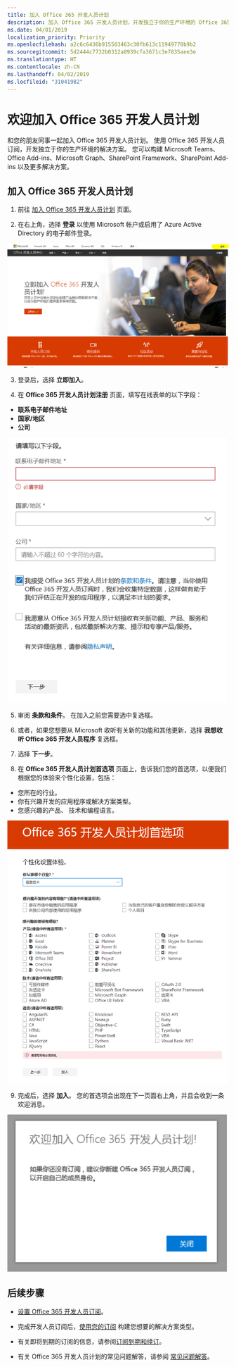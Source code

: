 ```yaml
---
title: 加入 Office 365 开发人员计划
description: 加入 Office 365 开发人员计划，开发独立于你的生产环境的 Office 365 解决方案。
ms.date: 04/01/2019
localization_priority: Priority
ms.openlocfilehash: a2c6c6436b915503463c30fb613c11949770b9b2
ms.sourcegitcommit: 5d2444c7732b0312a8939cfa3671c3e7835aee3e
ms.translationtype: HT
ms.contentlocale: zh-CN
ms.lasthandoff: 04/02/2019
ms.locfileid: "31041982"
---
```

# <a name="welcome-to-the-office-365-developer-program"></a>欢迎加入 Office 365 开发人员计划

和您的朋友同事一起加入 Office 365 开发人员计划。 使用 Office 365 开发人员订阅，开发独立于你的生产环境的解决方案。 您可以构建 Microsoft Teams、Office Add-ins、Microsoft Graph、SharePoint Framework、SharePoint Add-ins 以及更多解决方案。

## <a name="join-the-office-365-developer-program"></a>加入 Office 365 开发人员计划

1. 前往 [加入 Office 365 开发人员计划](https://developer.microsoft.com/office/dev-program) 页面。 

2. 在右上角，选择 **登录** 以使用 Microsoft 帐户或启用了 Azure Active Directory 的电子邮件登录。 

  <img alt="Join the Office 365 Developer Program Sign-in" src="images/0-sign-in-page.png" width="700">

3. 登录后，选择 **立即加入**。

4. 在 **Office 365 开发人员计划注册** 页面，填写在线表单的以下字段：

  - **联系电子邮件地址**
  - **国家/地区**
  - **公司**

  <img alt="Join the Office 365 Developer Program form" src="images/1-welcome-page.png" width="500">

5. 审阅 **条款和条件**。 在加入之前您需要选中复选框。

6. 或者，如果您想要从 Microsoft 收听有关新的功能和其他更新，选择 **我想收听 Office 365 开发人员程序** 复选框。 

7. 选择 **下一步**。

8. 在 **Office 365 开发人员计划首选项** 页面上，告诉我们您的首选项，以便我们根据您的体验来个性化设置，包括：

  - 您所在的行业。
  - 你有兴趣开发的应用程序或解决方案类型。
  - 您感兴趣的产品、 技术和编程语言。

  <img alt="Choose program preferences" src="images/2-preferences-page.png" width="600">

9. 完成后，选择 **加入**。 您的首选项会出现在下一页面右上角，并且会收到一条欢迎消息。

  <img alt="Welcome message" src="images/3-welcome-popup.png" width="500">


## <a name="next-steps"></a>后续步骤

- [设置 Office 365 开发人员订阅](office-365-developer-program-get-started.md)。 

- 完成开发人员订阅后，[使用您的订阅](build-office-365-solutions.md) 构建您想要的解决方案类型。

- 有关即将到期的订阅的信息，请参阅[订阅到期和续订](subscription-expiration-and-renewal.md)。

- 有关 Office 365 开发人员计划的常见问题解答，请参阅 [常见问题解答](office-365-developer-program-faq.md)。


